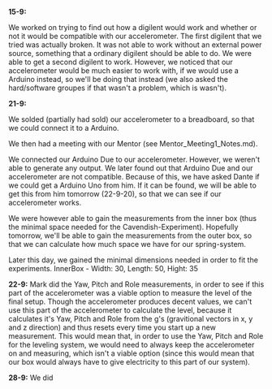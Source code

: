 **15-9:**

We worked on trying to find out how a digilent would work and whether or not it would be compatible with our accelerometer. The first digilent that we tried was actually broken. It was not able to work without an external power source, something that a ordinary digilent should be able to do. We were able to get a second digilent to work. However, we noticed that our accelerometer would be much easier to work with, if we would use a Arduino instead, so we'll be doing that instead (we also asked the hard/software groupes if that wasn't a problem, which is wasn't).

**21-9:**

We solded (partially had sold) our accelerometer to a breadboard, so that we could connect it to a Arduino.

We then had a meeting with our Mentor (see Mentor_Meeting1_Notes.md).

We connected our Arduino Due to our accelerometer. However, we weren't able to generate any output. We later found out that Arduino Due and our accelerometer are not compatible. Because of this, we have asked Dante if we could get a Arduino Uno from him. If it can be found, we will be able to get this from him tomorrow (22-9-20), so that we can see if our accelerometer works.

We were however able to gain the measurements from the inner box (thus the minimal space needed for the Cavendish-Experiment). Hopefully tomorrow, we'll be able to gain the measurements from the outer box, so that we can calculate how much space we have for our spring-system.

Later this day, we gained the minimal dimensions needed in order to fit the experiments.
InnerBox - Width: 30, Length: 50, Hight: 35

**22-9:**
Mark did the Yaw, Pitch and Role measurements, in order to see if this part of the accelerometer was a viable option to measure the level of the final setup. Though the accelerometer produces decent values, we can't use this part of the accelerometer to calculate the level, because it calculates it's Yaw, Pitch and Role from the g's (gravitional vectors in x, y and z direction) and thus resets every time you start up a new measurement. This would mean that, in order to use the Yaw, Pitch and Role for the leveling system, we would need to always keep the accelerometer on and measuring, which isn't a viable option (since this would mean that our box would always have to give electricity to this part of our system).

**28-9:**
We did 




